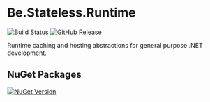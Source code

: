 ﻿# Be.Stateless.Runtime

[![Build Status](https://dev.azure.com/icraftsoftware/be.stateless/_apis/build/status/Be.Stateless.Runtime%20Manual%20Release?branchName=master)](https://dev.azure.com/icraftsoftware/be.stateless/_build/latest?definitionId=98&branchName=master)
[![GitHub Release](https://img.shields.io/github/v/release/icraftsoftware/Be.Stateless.Runtime?label=Release&logo=github)](https://github.com/icraftsoftware/Be.Stateless.Runtime/releases/latest)

Runtime caching and hosting abstractions for general purpose .NET development.

## NuGet Packages

[![NuGet Version](https://img.shields.io/nuget/v/Be.Stateless.Runtime.svg?label=Be.Stateless.Runtime&style=flat&logo=nuget)](https://www.nuget.org/packages/Be.Stateless.Runtime/)
